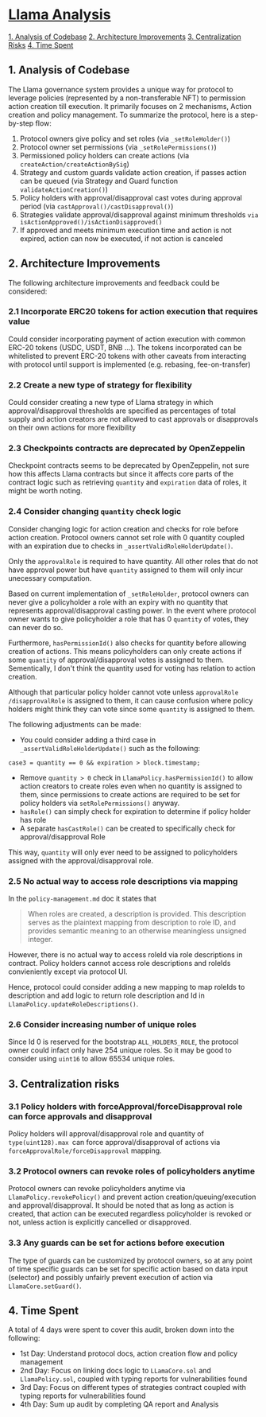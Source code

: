 # [Llama Analysis](https://code4rena.com/reports/2023-06-llama#audit-analysis)

[1. Analysis of Codebase](#1-analysis-of-codebase)
[2. Architecture Improvements](#2-architecture-improvements)
[3. Centralization Risks](#3-centralization-risks)
[4. Time Spent](#4-time-spent)

## 1. Analysis of Codebase 
The Llama governance system provides a unique way for protocol to leverage policies (represented by a non-transferable NFT) to permission action creation till execution. It primarily focuses on 2 mechanisms, Action creation and policy management. To summarize the protocol, here is a step-by-step flow:

1. Protocol owners give policy and set roles (via `_setRoleHolder()`)
2. Protocol owner set permissions (via `_setRolePermissions()`)
3. Permissioned policy holders can create actions (via `createAction/createActionBySig`)
4. Strategy and custom guards validate action creation, if passes action can be queued (via Strategy and Guard function `validateActionCreation()`)
5. Policy holders with approval/disapproval cast votes during approval period (via `castApproval()/castDisapproval()`)
6. Strategies validate approval/disapproval against minimum thresholds `via isActionApproved()/isActionDisapproved()`
7. If approved and meets minimum execution time and action is not expired, action can now be executed, if not action is canceled

## 2. Architecture Improvements
The following architecture improvements and feedback could be considered:

### 2.1 Incorporate ERC20 tokens for action execution that requires value
Could consider incorporating payment of action execution with common ERC-20 tokens (USDC, USDT, BNB ...). The tokens incorporated can be whitelisted to prevent ERC-20 tokens with other caveats from interacting with protocol until support is implemented (e.g. rebasing, fee-on-transfer)

### 2.2 Create a new type of strategy for flexibility
Could consider creating a new type of Llama strategy in which approval/disapproval thresholds are specified as percentages of total supply and action creators are not allowed to cast approvals or disapprovals on their own actions for more flexibility

### 2.3 Checkpoints contracts are deprecated by OpenZeppelin
Checkpoint contracts seems to be deprecated by OpenZeppelin, not sure how this affects Llama contracts but since it affects core parts of the contract logic such as retrieving `quantity` and `expiration` data of roles, it might be worth noting.

### 2.4 Consider changing `quantity` check logic
Consider changing logic for action creation and checks for role before action creation. Protocol owners cannot set role with 0 quantity coupled with an expiration due to checks in `_assertValidRoleHolderUpdate()`. 

Only the `approvalRole` is required to have quantity. All other roles that do not have approval power but have `quantity` assigned to them will only incur unecessary computation.

Based on current implementation of `_setRoleHolder`, protocol owners can never give a policyholder a role with an expiry with no quantity that represents approval/disapproval casting power. In the event where protocol owner wants to give policyholder a role that has 0 `quantity` of votes, they can never do so. 

Furthermore, `hasPermissionId()` also checks for quantity  before allowing creation of actions. This means policyholders can only create actions if some `quantity` of approval/disapproval votes is assigned to them. Sementically, I don't think the quantity used for voting has relation to action creation.

Although that particular policy holder cannot vote unless `approvalRole /disapprovalRole` is assigned to them, it can cause confusion where policy holders might think they can vote since some `quantity` is assigned to them.

The following adjustments can be made:

- You could consider adding a third case in `_assertValidRoleHolderUpdate()` such as the following:
```solidity
case3 = quantity == 0 && expiration > block.timestamp;
````
- Remove `quantity > 0` check in `LlamaPolicy.hasPermissionId()` to allow action creators to create roles even when no quantity is assigned to them, since permissions to create actions are required to be set for policy holders via `setRolePermissions()` anyway. 
- `hasRole()` can simply check for expiration to determine if policy holder has role
- A separate `hasCastRole()` can be created to specifically check for approval/disapproval Role

This way, `quantity` will only ever need to be assigned to policyholders assigned with the approval/disapproval role.


### 2.5 No actual way to access role descriptions via mapping

In the `policy-management.md` doc it states that
> When roles are created, a description is provided. This description serves as the plaintext mapping from description to role ID, and provides semantic meaning to an otherwise meaningless unsigned integer. 

However, there is no actual way to access roleId via role descriptions in contract. Policy holders cannot access role descriptions and roleIds convieniently except via protocol UI.

Hence, protocol could consider adding a new mapping to map roleIds to description and add logic to return role description and Id in `LlamaPolicy.updateRoleDescriptions()`. 

### 2.6 Consider increasing number of unique roles

Since Id 0 is reserved for the bootstrap `ALL_HOLDERS_ROLE`, the protocol owner could infact only have 254 unique roles.
So it may be good to consider using `uint16` to allow 65534 unique roles. 

## 3. Centralization risks

### 3.1 Policy holders with forceApproval/forceDisapproval role can force approvals and disapproval
Policy holders will approval/disapproval role and quantity of `type(uint128).max `can force approval/disapproval of actions via `forceApprovalRole/forceDisapproval` mapping.

### 3.2 Protocol owners can revoke roles of policyholders anytime
Protocol owners can revoke policyholders anytime via `LlamaPolicy.revokePolicy()` and prevent action creation/queuing/execution and approval/disapproval. It should be noted that as long as action is created, that action can be executed regardless policyholder is revoked or not, unless action is explicitly cancelled or disapproved.

### 3.3 Any guards can be set for actions before execution
The type of guards can be customized by protocol owners, so at any point of time specific guards can be set for specific action based on data input (selector) and possibly unfairly prevent execution of action via `LlamaCore.setGuard()`.


## 4. Time Spent
A total of 4 days were spent to cover this audit, broken down into the following:
- 1st Day: Understand protocol docs, action creation flow and policy management
- 2nd Day: Focus on linking docs logic to `LLamaCore.sol` and `LlamaPolicy.sol`, coupled with typing reports for vulnerabilities found
- 3rd Day: Focus on different types of strategies contract coupled with typing reports for vulnerabilities found
- 4th Day: Sum up audit by completing QA report and Analysis





